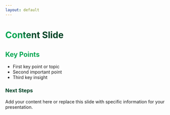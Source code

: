 ```yaml
---
layout: default
---
```


# Content Slide

<div class="grid grid-cols-1 gap-6">
  <div>
    <h2 class="text-2xl font-bold mb-4 text-hatch-primary">Key Points</h2>
    <ul class="space-y-3 text-lg">
      <li class="flex items-center">
        <span class="w-2 h-2 bg-hatch-primary rounded-full mr-3"></span>
        First key point or topic
      </li>
      <li class="flex items-center">
        <span class="w-2 h-2 bg-hatch-primary rounded-full mr-3"></span>
        Second important point
      </li>
      <li class="flex items-center">
        <span class="w-2 h-2 bg-hatch-primary rounded-full mr-3"></span>
        Third key insight
      </li>
    </ul>
  </div>
  
  <div class="mt-8 p-6 bg-gray-50 rounded-lg border-l-4 border-hatch-primary">
    <h3 class="font-bold text-hatch-secondary mb-2">Next Steps</h3>
    <p class="text-gray-700">Add your content here or replace this slide with specific information for your presentation.</p>
  </div>
</div>

<style>
h1 {
  background-color: #00A651;
  background-image: linear-gradient(45deg, #00A651 10%, #004225 20%);
  background-size: 100%;
  -webkit-background-clip: text;
  -moz-background-clip: text;
  -webkit-text-fill-color: transparent;
  -moz-text-fill-color: transparent;
  margin-bottom: 2rem;
}

.text-hatch-primary {
  color: #00A651;
}

.text-hatch-secondary {
  color: #004225;
}

.bg-hatch-primary {
  background-color: #00A651;
}

.border-hatch-primary {
  border-color: #00A651;
}
</style>
